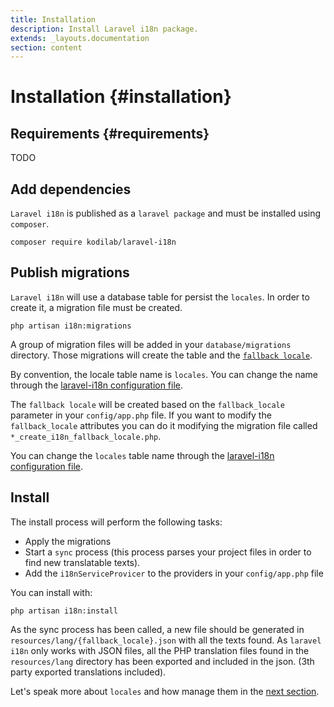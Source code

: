 ```yaml
---
title: Installation
description: Install Laravel i18n package.
extends: _layouts.documentation
section: content
---
```


# Installation {#installation}

## Requirements {#requirements}
TODO

## Add dependencies

`Laravel i18n` is published as a `laravel package` and must be installed using `composer`.

```
composer require kodilab/laravel-i18n
```

## Publish migrations
`Laravel i18n` will use a database table for persist the `locales`. In order to create it, a migration file must be
created.

```
php artisan i18n:migrations
```

A group of migration files will be added in your `database/migrations` directory. Those migrations will create 
the table and the [`fallback locale`](#).

By convention, the locale table name is `locales`. You can change the name through the 
[laravel-i18n configuration file](#).

The `fallback locale` will be created based on the `fallback_locale` parameter in your `config/app.php` file. If you want
to modify the `fallback_locale` attributes you can do it modifying the migration file called 
`*_create_i18n_fallback_locale.php`. 
 
You can change the `locales` table name through the [laravel-i18n configuration file](#).


## Install
The install process will perform the following tasks:

* Apply the migrations
* Start a `sync` process (this process parses your project files in order to find new translatable texts).
* Add the `i18nServiceProvicer` to the providers in your `config/app.php` file

You can install with:

```
php artisan i18n:install
```

As the sync process has been called, a new file should be generated in `resources/lang/{fallback_locale}.json` 
with all the texts found. As `laravel i18n` only works with JSON files, 
all the PHP translation files found in the `resources/lang` directory has been exported and included in the json.
(3th party exported translations included).

Let's speak more about `locales` and how manage them in the [next section](#).